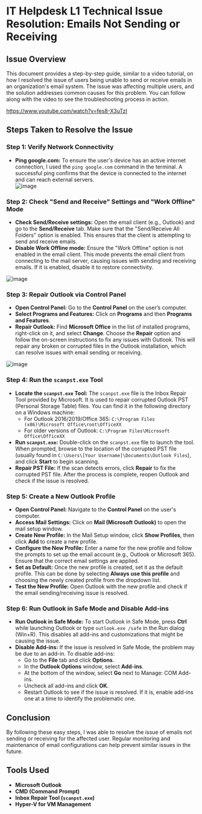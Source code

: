 # IT Helpdesk L1 Technical Issue Resolution: Emails Not Sending or Receiving

## Issue Overview
This document provides a step-by-step guide, similar to a video tutorial, on how I resolved the issue of users being unable to send or receive emails in an organization's email system. The issue was affecting multiple users, and the solution addresses common causes for this problem. You can follow along with the video to see the troubleshooting process in action.

https://www.youtube.com/watch?v=fes8-X3uTzI

## Steps Taken to Resolve the Issue

### Step 1: Verify Network Connectivity
- **Ping google.com:** To ensure the user's device has an active internet connection, I used the `ping google.com` command in the terminal. A successful ping confirms that the device is connected to the internet and can reach external servers.
<br> ![image](https://github.com/user-attachments/assets/47ba681e-2474-495c-be62-0f662fe096f8) <br>

### Step 2: Check "Send and Receive" Settings and "Work Offline" Mode
- **Check Send/Receive settings:** Open the email client (e.g., Outlook) and go to the **Send/Receive** tab. Make sure that the "Send/Receive All Folders" option is enabled. This ensures that the client is attempting to send and receive emails.
- **Disable Work Offline mode:** Ensure the "Work Offline" option is not enabled in the email client. This mode prevents the email client from connecting to the mail server, causing issues with sending and receiving emails. If it is enabled, disable it to restore connectivity.

![image](https://github.com/user-attachments/assets/64dcf7b2-ba26-44cf-98dd-8c9110df5e84)

### Step 3: Repair Outlook via Control Panel
- **Open Control Panel:** Go to the **Control Panel** on the user’s computer.
- **Select Programs and Features:** Click on **Programs** and then **Programs and Features**.
- **Repair Outlook:** Find **Microsoft Office** in the list of installed programs, right-click on it, and select **Change**. Choose the **Repair** option and follow the on-screen instructions to fix any issues with Outlook. This will repair any broken or corrupted files in the Outlook installation, which can resolve issues with email sending or receiving.

![image](https://github.com/user-attachments/assets/f9f2388e-657c-44a1-bc8c-33af40fb93bc)

### Step 4: Run the `scanpst.exe` Tool
- **Locate the `scanpst.exe` Tool:** The `scanpst.exe` file is the Inbox Repair Tool provided by Microsoft. It is used to repair corrupted Outlook PST (Personal Storage Table) files. You can find it in the following directory on a Windows machine:
  - For Outlook 2016/2019/Office 365: `C:\Program Files (x86)\Microsoft Office\root\OfficeXX`
  - For older versions of Outlook: `C:\Program Files\Microsoft Office\OfficeXX`
- **Run `scanpst.exe`:** Double-click on the `scanpst.exe` file to launch the tool. When prompted, browse to the location of the corrupted PST file (usually found in `C:\Users\[Your Username]\Documents\Outlook Files`), and click **Start** to begin scanning.
- **Repair PST File:** If the scan detects errors, click **Repair** to fix the corrupted PST file. After the process is complete, reopen Outlook and check if the issue is resolved.

### Step 5: Create a New Outlook Profile
- **Open Control Panel:** Navigate to the **Control Panel** on the user's computer.
- **Access Mail Settings:** Click on **Mail (Microsoft Outlook)** to open the mail setup window.
- **Create New Profile:** In the Mail Setup window, click **Show Profiles**, then click **Add** to create a new profile.
- **Configure the New Profile:** Enter a name for the new profile and follow the prompts to set up the email account (e.g., Outlook or Microsoft 365). Ensure that the correct email settings are applied.
- **Set as Default:** Once the new profile is created, set it as the default profile. This can be done by selecting **Always use this profile** and choosing the newly created profile from the dropdown list.
- **Test the New Profile:** Open Outlook with the new profile and check if the email sending/receiving issue is resolved.

### Step 6: Run Outlook in Safe Mode and Disable Add-ins
- **Run Outlook in Safe Mode:** To start Outlook in Safe Mode, press **Ctrl** while launching Outlook or type `outlook.exe /safe` in the Run dialog (Win+R). This disables all add-ins and customizations that might be causing the issue.
- **Disable Add-ins:** If the issue is resolved in Safe Mode, the problem may be due to an add-in. To disable add-ins:
  - Go to the **File** tab and click **Options**.
  - In the **Outlook Options** window, select **Add-ins**.
  - At the bottom of the window, select **Go** next to Manage: COM Add-ins.
  - Uncheck all add-ins and click **OK**.
  - Restart Outlook to see if the issue is resolved. If it is, enable add-ins one at a time to identify the problematic one.

## Conclusion
By following these easy steps, I was able to resolve the issue of emails not sending or receiving for the affected user. Regular monitoring and maintenance of email configurations can help prevent similar issues in the future.

## Tools Used
- **Microsoft Outlook**
- **CMD (Command Prompt)**
- **Inbox Repair Tool (`scanpst.exe`)**
- **Hyper-V for VM Management**

